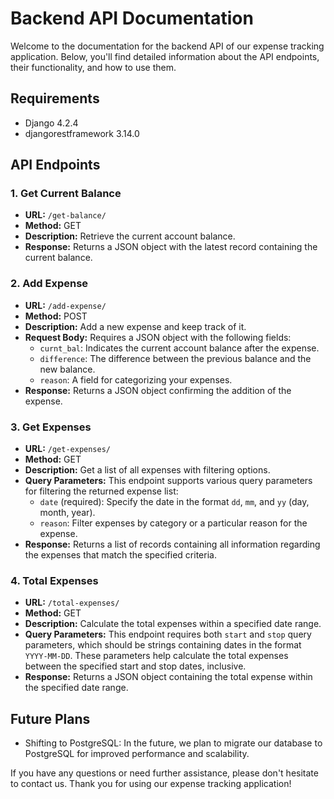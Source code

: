 # Backend API Documentation

Welcome to the documentation for the backend API of our expense tracking application. Below, you'll find detailed information about the API endpoints, their functionality, and how to use them.

## Requirements

- Django 4.2.4
- djangorestframework 3.14.0

## API Endpoints

### 1. Get Current Balance

- **URL:** `/get-balance/`
- **Method:** GET
- **Description:** Retrieve the current account balance.
- **Response:** Returns a JSON object with the latest record containing the current balance.

### 2. Add Expense

- **URL:** `/add-expense/`
- **Method:** POST
- **Description:** Add a new expense and keep track of it.
- **Request Body:** Requires a JSON object with the following fields:
  - `curnt_bal`: Indicates the current account balance after the expense.
  - `difference`: The difference between the previous balance and the new balance.
  - `reason`: A field for categorizing your expenses.
- **Response:** Returns a JSON object confirming the addition of the expense.

### 3. Get Expenses

- **URL:** `/get-expenses/`
- **Method:** GET
- **Description:** Get a list of all expenses with filtering options.
- **Query Parameters:** This endpoint supports various query parameters for filtering the returned expense list:
  - `date` (required): Specify the date in the format `dd`, `mm`, and `yy` (day, month, year).
  - `reason`: Filter expenses by category or a particular reason for the expense.
- **Response:** Returns a list of records containing all information regarding the expenses that match the specified criteria.

### 4. Total Expenses

- **URL:** `/total-expenses/`
- **Method:** GET
- **Description:** Calculate the total expenses within a specified date range.
- **Query Parameters:** This endpoint requires both `start` and `stop` query parameters, which should be strings containing dates in the format `YYYY-MM-DD`. These parameters help calculate the total expenses between the specified start and stop dates, inclusive.
- **Response:** Returns a JSON object containing the total expense within the specified date range.

## Future Plans

- Shifting to PostgreSQL: In the future, we plan to migrate our database to PostgreSQL for improved performance and scalability.

If you have any questions or need further assistance, please don't hesitate to contact us. Thank you for using our expense tracking application!
